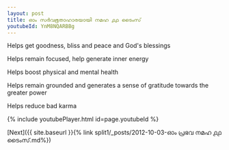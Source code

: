 ```yaml
---
layout: post
title: ഓം സർവഭൂതാഹാരയായി നമഹ ൧൧ ടൈംസ്
youtubeId: YnM8NQARBBg
---
```

 
 
Helps get goodness, bliss and peace and God's blessings
 
Helps remain focused, help generate inner energy 
 
Helps boost physical and mental health 
 
Helps remain grounded and generates a sense of gratitude towards the greater power 
 
Helps reduce bad karma
 
 
 
 


{% include youtubePlayer.html id=page.youtubeId %}
 
[Next]({{ site.baseurl }}{% link  split1/_posts/2012-10-03-ഓം പ്രഭവ നമഹ ൧൧ ടൈംസ്.md%})
 
